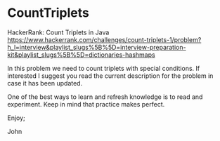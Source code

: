 # CountTriplets
HackerRank: Count Triplets in Java
https://www.hackerrank.com/challenges/count-triplets-1/problem?h_l=interview&playlist_slugs%5B%5D=interview-preparation-kit&playlist_slugs%5B%5D=dictionaries-hashmaps

In this problem we need to count triplets with special conditions.
If interested I suggest you read the current description for
the problem in case it has been updated.

One of the best ways to learn and refresh knowledge is to read and experiment.
Keep in mind that practice makes perfect.

Enjoy;

John
